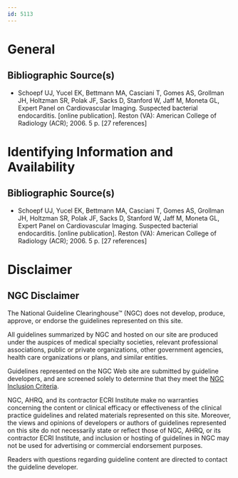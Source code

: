 ```yaml
---
id: 5113
---
```


# General

## Bibliographic Source(s)

- Schoepf UJ, Yucel EK, Bettmann MA, Casciani T, Gomes AS, Grollman JH, Holtzman SR, Polak JF, Sacks D, Stanford W, Jaff M, Moneta GL, Expert Panel on Cardiovascular Imaging. Suspected bacterial endocarditis. [online publication]. Reston (VA): American College of Radiology (ACR); 2006. 5 p. [27 references]

# Identifying Information and Availability

## Bibliographic Source(s)

- Schoepf UJ, Yucel EK, Bettmann MA, Casciani T, Gomes AS, Grollman JH, Holtzman SR, Polak JF, Sacks D, Stanford W, Jaff M, Moneta GL, Expert Panel on Cardiovascular Imaging. Suspected bacterial endocarditis. [online publication]. Reston (VA): American College of Radiology (ACR); 2006. 5 p. [27 references]

# Disclaimer

## NGC Disclaimer

The National Guideline Clearinghouse™ (NGC) does not develop, produce, approve, or endorse the guidelines represented on this site.

All guidelines summarized by NGC and hosted on our site are produced under the auspices of medical specialty societies, relevant professional associations, public or private organizations, other government agencies, health care organizations or plans, and similar entities.

Guidelines represented on the NGC Web site are submitted by guideline developers, and are screened solely to determine that they meet the [NGC Inclusion Criteria](/help-and-about/summaries/inclusion-criteria).

NGC, AHRQ, and its contractor ECRI Institute make no warranties concerning the content or clinical efficacy or effectiveness of the clinical practice guidelines and related materials represented on this site. Moreover, the views and opinions of developers or authors of guidelines represented on this site do not necessarily state or reflect those of NGC, AHRQ, or its contractor ECRI Institute, and inclusion or hosting of guidelines in NGC may not be used for advertising or commercial endorsement purposes.

Readers with questions regarding guideline content are directed to contact the guideline developer.

